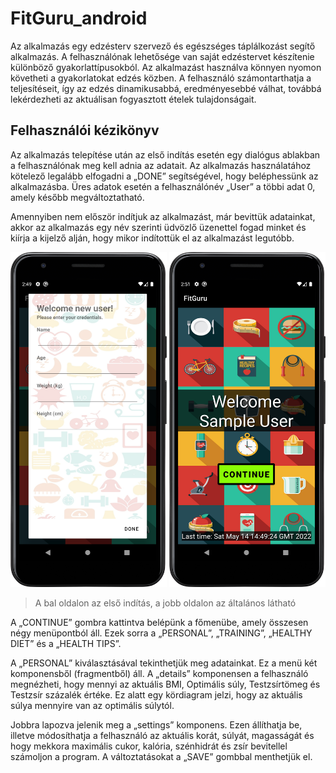 # FitGuru_android
Az alkalmazás egy edzésterv szervező és egészséges táplálkozást segítő alkalmazás. A felhasználónak lehetősége van saját edzéstervet készítenie különböző gyakorlattípusokból. Az alkalmazást használva könnyen nyomon követheti a gyakorlatokat edzés közben. A felhasználó számontarthatja a teljesítéseit, így az edzés dinamikusabbá, eredményesebbé válhat, továbbá lekérdezheti az aktuálisan fogyasztott ételek tulajdonságait.

## Felhasználói kézikönyv

Az alkalmazás telepítése után az első indítás esetén egy dialógus ablakban a felhasználónak meg kell
adnia az adatait. Az alkalmazás használatához kötelező legalább elfogadni a „DONE” segítségével,
hogy beléphessünk az alkalmazásba. Üres adatok esetén a felhasználónév „User” a többi adat 0,
amely később megváltoztatható.

Amennyiben nem először indítjuk az alkalmazást, már bevittük adatainkat, akkor az alkalmazás egy
név szerinti üdvözlő üzenettel fogad minket és kiírja a kijelző alján, hogy mikor indítottük el az
alkalmazást legutóbb.


<img src="images/1.png" width="250">        <img src="images/2.png" width="250"> 
> A bal oldalon az első indítás, a jobb oldalon az általános látható

A „CONTINUE” gombra kattintva belépünk a főmenübe, amely összesen négy menüpontból áll. Ezek
sorra a „PERSONAL”, „TRAINING”, „HEALTHY DIET” és a „HEALTH TIPS”.

A „PERSONAL” kiválasztásával tekinthetjük meg adatainkat. Ez a menü két komponensből
(fragmentből) áll. A „details” komponensen a felhasználó megnézheti, hogy mennyi az aktuális BMI,
Optimális súly, Testzsírtömeg és Testzsír százalék értéke. Ez alatt egy kördiagram jelzi, hogy az
aktuális súlya mennyire van az optimális súlytól.

Jobbra lapozva jelenik meg a „settings” komponens. Ezen állíthatja be, illetve módosíthatja a
felhasználó az aktuális korát, súlyát, magasságát és hogy mekkora maximális cukor, kalória,
szénhidrát és zsír bevitellel számoljon a program. A változtatásokat a „SAVE” gombbal menthetjük el.

